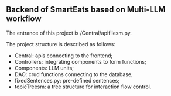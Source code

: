## Backend of SmartEats based on Multi-LLM workflow

The entrance of this project is /Central/apifilesm.py.

The project structure is described as follows:
- Central: apis connecting to the frontend;
- Controllers: integrating components to form functions;
- Components: LLM units;
- DAO: crud functions connecting to the database;
- fixedSentences.py: pre-defined sentences;
- topicTreesm: a tree structure for interaction flow control.
